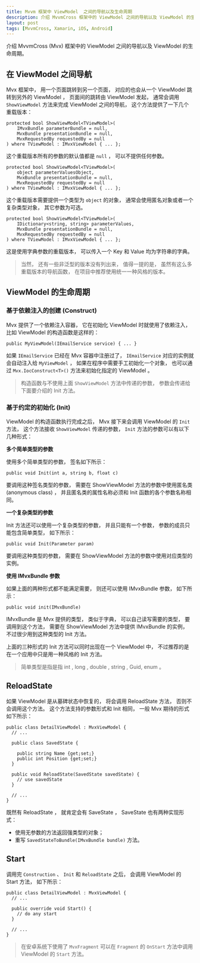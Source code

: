 ```yaml
---
title: Mvvm 框架中 ViewModel  之间的导航以及生命周期
description: 介绍 MvvmCross 框架中的 ViewModel 之间的导航以及 ViewModel 的生命周期
layout: post
tags: [MvvmCross, Xamarin, iOS, Android]
---
```


介绍 MvvmCross (Mvx) 框架中的 ViewModel 之间的导航以及 ViewModel 的生命周期。

## 在 ViewModel 之间导航

Mvx 框架中， 用一个页面跳转到另一个页面， 对应的也会从一个 ViewModel 跳转到另外的 ViewModel ， 页面间的跳转由 ViewModel 发起， 通常会调用 `ShowViewModel` 方法来完成 ViewModel 之间的导航， 这个方法提供了一下几个重载版本：

    protected bool ShowViewModel<TViewModel>(
        IMvxBundle parameterBundle = null,
        MvxBundle presentationBundle = null,
        MvxRequestedBy requestedBy = null
    ) where TViewModel : IMvxViewModel { ... };

这个重载版本所有的参数的默认值都是 `null` ， 可以不提供任何参数。

    protected bool ShowViewModel<TViewModel>(
        object parameterValuesObject,
        MvxBundle presentationBundle = null,
        MvxRequestedBy requestedBy = null
    ) where TViewModel : IMvxViewModel { ... };

这个重载版本需要提供一个类型为 `object` 的对象， 通常会使用匿名对象或者一个复杂类型对象， 其它参数为可选。

    protected bool ShowViewModel<TViewModel>(
        IDictionary<string, string> parameterValues,
        MvxBundle presentationBundle = null,
        MvxRequestedBy requestedBy = null
    ) where TViewModel : IMvxViewModel { ... };

这是使用字典参数的重载版本， 可以传入一个 Key 和 Value 均为字符串的字典。

> 当然， 还有一些非泛型的版本没有列出来， 值得一提的是， 虽然有这么多重载版本的导航函数， 在项目中推荐使用统一一种风格的版本。

## ViewModel 的生命周期

### 基于依赖注入的创建 (Construct)

Mvx 提供了一个依赖注入容器， 它在初始化 ViewModel 时就使用了依赖注入， 比如 ViewModel 的构造函数是这样的： 

    public MyViewModel(IEmailService service) { ... }

如果 `IEmailService` 已经在 Mvx 容器中注册过了， `IEmailService` 对应的实例就会自动注入给 `MyViewModel` ， 如果在程序中需要手工初始化一个对象， 也可以通过 `Mvx.IocConstruct<T>()` 方法来初始化指定的 ViewModel 。

> 构造函数与不使用上面 `ShowViewModel` 方法中传递的参数， 参数会传递给下面要介绍的 Init 方法。

### 基于约定的初始化 (Init)

ViewModel 的构造函数执行完成之后， Mvx 接下来会调用 ViewModel 的 `Init` 方法， 这个方法接收 `ShowViewModel` 传递的参数， `Init` 方法的参数可以有以下几种形式：

**多个简单类型的参数**

使用多个简单类型的参数， 签名如下所示：

    public void Init(int a, string b, float c)

要调用这种签名类型的参数， 需要在 ShowViewModel 方法的参数中使用匿名类 (anonymous class) ， 并且匿名类的属性名称必须和 Init 函数的各个参数名称相同。

**一个复杂类型的参数**

Init 方法还可以使用一个复杂类型的参数， 并且只能有一个参数， 参数的成员只能包含简单类型， 如下所示：

    public void Init(Parameter param)

要调用这种类型的参数， 需要在 ShowViewModel 方法的参数中使用对应类型的实例。

**使用 IMvxBundle 参数**

如果上面的两种形式都不能满足需要， 则还可以使用 IMvxBundle 参数， 如下所示：

    public void init(IMvxBundle)

IMvxBundle 是 Mvx 提供的类型， 类似于字典， 可以自己读写需要的类型， 要调用到这个方法， 需要在 ShowViewModel 方法中提供 IMvxBundle 的实例， 不过很少用到这种类型的 Init 方法。

上面的三种形式的 Init 方法可以同时出现在一个 ViewModel 中， 不过推荐的是在一个应用中只是用一种风格的 Init 方法。

> 简单类型是指是指 int , long , double , string , Guid, enum 。

## ReloadState

如果 ViewModel 是从墓碑状态中恢复的， 将会调用 ReloadState 方法， 否则不会调用这个方法。 这个方法支持的参数形式和 Init 相同， 一般 Mvx 期待的形式如下所示： 

    public class DetailViewModel : MvxViewModel {
      // ...
    
      public class SavedState {
      
        public string Name {get;set;}
        public int Position {get;set;}
      }
    
      public void ReloadState(SavedState savedState) {
        // use savedState
      }
    
      // ...
    }

既然有 ReloadState ， 就肯定会有 SaveState ， SaveState 也有两种实现形式：

- 使用无参数的方法返回强类型的对象；
- 重写 `SavedStateToBundle(IMvxBundle bundle)` 方法。

## Start

调用完 `Construction` 、 `Init`  和 `ReloadState` 之后， 会调用 ViewModel 的 Start 方法， 如下所示：

    public class DetailViewModel : MvxViewModel {
      // ...
    
      public override void Start() {
        // do any start
      }
    
      // ...
    }

> 在安卓系统下使用了 `MvxFragment` 可以在 `Fragment` 的 `OnStart` 方法中调用 ViewModel 的 `Start` 方法。